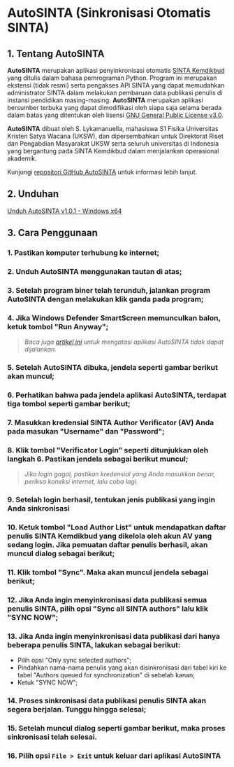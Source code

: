 # AutoSINTA (Sinkronisasi Otomatis SINTA)

## 1. Tentang AutoSINTA

**AutoSINTA** merupakan aplikasi penyinkronisasi otomatis [SINTA Kemdikbud](https://sinta.kemdikbud.go.id) yang ditulis dalam bahasa pemrograman Python. Program ini merupakan ekstensi (tidak resmi) serta pengakses API SINTA yang dapat memudahkan administrator SINTA dalam melakukan pembaruan data publikasi penulis di instansi pendidikan masing-masing. **AutoSINTA** merupakan aplikasi bersumber terbuka yang dapat dimodifikasi oleh siapa saja selama berada dalam batas yang ditentukan oleh lisensi [GNU General Public License v3.0](https://choosealicense.com/licenses/gpl-3.0).

**AutoSINTA** dibuat oleh S. Lykamanuella, mahasiswa S1 Fisika Universitas Kristen Satya Wacana (UKSW), dan dipersembahkan untuk Direktorat Riset dan Pengabdian Masyarakat UKSW serta seluruh universitas di Indonesia yang bergantung pada SINTA Kemdikbud dalam menjalankan operasional akademik.

Kunjungi [repositori GitHub AutoSINTA](https://github.com/groaking/autosinta) untuk informasi lebih lanjut.

## 2. Unduhan

[Unduh AutoSINTA v1.0.1 - Windows x64](https://github.com/groaking/autosinta/releases/download/v1.0.1/autosinta-v1.0.1-pyinstaller-windows.exe)

## 3. Cara Penggunaan

### 1. Pastikan komputer terhubung ke internet;

### 2. Unduh **AutoSINTA** menggunakan tautan di atas;

### 3. Setelah program biner telah terunduh, jalankan program **AutoSINTA** dengan melakukan klik ganda pada program;

### 4. Jika Windows Defender SmartScreen memunculkan balon, ketuk tombol "Run Anyway";

> *Baca juga [artikel ini](https://www.addictivetips.com/windows-tips/fix-no-run-anyway-option-on-smartscreen-windows-10) untuk mengatasi aplikasi AutoSINTA tidak dapat dijalankan.*

### 5. Setelah **AutoSINTA** dibuka, jendela seperti gambar berikut akan muncul;

### 6. Perhatikan bahwa pada jendela aplikasi **AutoSINTA**, terdapat tiga tombol seperti gambar berikut;

### 7. Masukkan kredensial SINTA Author Verificator (AV) Anda pada masukan "Username" dan "Password";

### 8. Klik tombol "Verificator Login" seperti ditunjukkan oleh langkah 6. Pastikan jendela sebagai berikut muncul;

> *Jika login gagal, pastikan kredensial yang Anda masukkan benar, periksa koneksi internet, lalu coba lagi.*

### 9. Setelah login berhasil, tentukan jenis publikasi yang ingin Anda sinkronisasi

### 10. Ketuk tombol "Load Author List" untuk mendapatkan daftar penulis SINTA Kemdikbud yang dikelola oleh akun AV yang sedang login. Jika pemuatan daftar penulis berhasil, akan muncul dialog sebagai berikut;

### 11. Klik tombol "Sync". Maka akan muncul jendela sebagai berikut;

### 12. Jika Anda ingin menyinkronisasi data publikasi semua penulis SINTA, pilih opsi "Sync all SINTA authors" lalu klik "SYNC NOW";

### 13. Jika Anda ingin menyinkronisasi data publikasi dari hanya beberapa penulis SINTA, lakukan sebagai berikut:

- Pilih opsi "Only sync selected authors";
- Pindahkan nama-nama penulis yang akan disinkronisasi dari tabel kiri ke tabel "Authors queued for synchronization" di sebelah kanan;
- Ketuk "SYNC NOW";

### 14. Proses sinkronisasi data publikasi penulis SINTA akan segera berjalan. Tunggu hingga selesai;

### 15. Setelah muncul dialog seperti gambar berikut, maka proses sinkronisasi telah selesai.

### 16. Pilih opsi `File > Exit` untuk keluar dari aplikasi AutoSINTA
